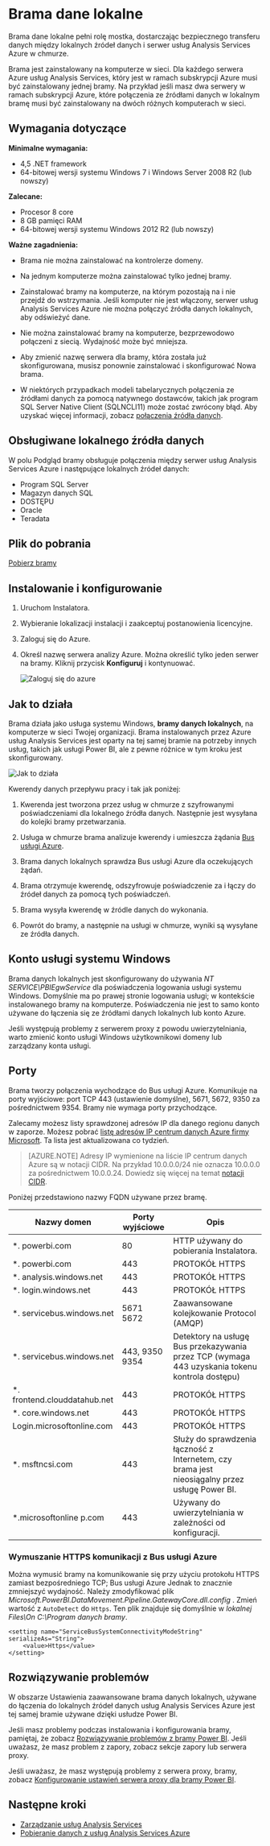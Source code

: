 <properties
   pageTitle="Brama danych lokalnych | Microsoft Azure"
   description="Brama w środowisku lokalnym jest to konieczne, jeśli serwer usług Analysis Services w Azure połączy się lokalnych źródeł danych."
   services="analysis-services"
   documentationCenter=""
   authors="minewiskan"
   manager="erikre"
   editor=""
   tags=""/>
<tags
   ms.service="analysis-services"
   ms.devlang="NA"
   ms.topic="article"
   ms.tgt_pltfrm="NA"
   ms.workload="na"
   ms.date="10/24/2016"
   ms.author="owend"/>

# <a name="on-premises-data-gateway"></a>Brama dane lokalne

Brama dane lokalne pełni rolę mostka, dostarczając bezpiecznego transferu danych między lokalnych źródeł danych i serwer usług Analysis Services Azure w chmurze.

Brama jest zainstalowany na komputerze w sieci. Dla każdego serwera Azure usług Analysis Services, który jest w ramach subskrypcji Azure musi być zainstalowany jednej bramy. Na przykład jeśli masz dwa serwery w ramach subskrypcji Azure, które połączenia ze źródłami danych w lokalnym bramę musi być zainstalowany na dwóch różnych komputerach w sieci.

## <a name="requirements"></a>Wymagania dotyczące

**Minimalne wymagania:**

- 4,5 .NET framework
- 64-bitowej wersji systemu Windows 7 i Windows Server 2008 R2 (lub nowszy)

**Zalecane:**

- Procesor 8 core
- 8 GB pamięci RAM
- 64-bitowej wersji systemu Windows 2012 R2 (lub nowszy)

**Ważne zagadnienia:**

- Brama nie można zainstalować na kontrolerze domeny.

- Na jednym komputerze można zainstalować tylko jednej bramy.

- Zainstalować bramy na komputerze, na którym pozostają na i nie przejdź do wstrzymania. Jeśli komputer nie jest włączony, serwer usług Analysis Services Azure nie można połączyć źródła danych lokalnych, aby odświeżyć dane.

- Nie można zainstalować bramy na komputerze, bezprzewodowo połączeni z siecią. Wydajność może być mniejsza.

- Aby zmienić nazwę serwera dla bramy, która została już skonfigurowana, musisz ponownie zainstalować i skonfigurować Nowa brama.

- W niektórych przypadkach modeli tabelarycznych połączenia ze źródłami danych za pomocą natywnego dostawców, takich jak program SQL Server Native Client (SQLNCLI11) może zostać zwrócony błąd. Aby uzyskać więcej informacji, zobacz [połączenia źródła danych](analysis-services-datasource.md).

## <a name="supported-on-premises-data-sources"></a>Obsługiwane lokalnego źródła danych
W polu Podgląd bramy obsługuje połączenia między serwer usług Analysis Services Azure i następujące lokalnych źródeł danych:

- Program SQL Server
- Magazyn danych SQL
- DOSTĘPU
- Oracle
- Teradata


## <a name="download"></a>Plik do pobrania
 [Pobierz bramy](https://aka.ms/azureasgateway)


## <a name="install-and-configure"></a>Instalowanie i konfigurowanie

1. Uruchom Instalatora.

2. Wybieranie lokalizacji instalacji i zaakceptuj postanowienia licencyjne.

3. Zaloguj się do Azure.

4. Określ nazwę serwera analizy Azure. Można określić tylko jeden serwer na bramy. Kliknij przycisk **Konfiguruj** i kontynuować.

    ![Zaloguj się do azure](./media\analysis-services-gateway\aas-gateway-configure-server.png)


## <a name="how-it-works"></a>Jak to działa
Brama działa jako usługa systemu Windows, **bramy danych lokalnych**, na komputerze w sieci Twojej organizacji. Brama instalowanych przez Azure usług Analysis Services jest oparty na tej samej bramie na potrzeby innych usług, takich jak usługi Power BI, ale z pewne różnice w tym kroku jest skonfigurowany.

![Jak to działa](./media/analysis-services-gateway/aas-gateway-how-it-works.png)

Kwerendy danych przepływu pracy i tak jak poniżej:

1.  Kwerenda jest tworzona przez usług w chmurze z szyfrowanymi poświadczeniami dla lokalnego źródła danych. Następnie jest wysyłana do kolejki bramy przetwarzania.

2.  Usługa w chmurze brama analizuje kwerendy i umieszcza żądania [Bus usługi Azure](https://azure.microsoft.com/documentation/services/service-bus/).

3.  Brama danych lokalnych sprawdza Bus usługi Azure dla oczekujących żądań.

4.  Brama otrzymuje kwerendę, odszyfrowuje poświadczenie za i łączy do źródeł danych za pomocą tych poświadczeń.

5.  Brama wysyła kwerendę w źródle danych do wykonania.

6.  Powrót do bramy, a następnie na usługi w chmurze, wyniki są wysyłane ze źródła danych.

## <a name="windows-service-account"></a>Konto usługi systemu Windows

Brama danych lokalnych jest skonfigurowany do używania *NT SERVICE\PBIEgwService* dla poświadczenia logowania usługi systemu Windows. Domyślnie ma po prawej stronie logowania usługi; w kontekście instalowanego bramy na komputerze. Poświadczenia nie jest to samo konto używane do łączenia się ze źródłami danych lokalnych lub konto Azure.  

Jeśli występują problemy z serwerem proxy z powodu uwierzytelniania, warto zmienić konto usługi Windows użytkownikowi domeny lub zarządzany konta usługi.

## <a name="ports"></a>Porty

Brama tworzy połączenia wychodzące do Bus usługi Azure. Komunikuje na porty wyjściowe: port TCP 443 (ustawienie domyślne), 5671, 5672, 9350 za pośrednictwem 9354.  Bramy nie wymaga porty przychodzące.

Zalecamy możesz listy sprawdzonej adresów IP dla danego regionu danych w zaporze. Możesz pobrać [listę adresów IP centrum danych Azure firmy Microsoft](https://www.microsoft.com/download/details.aspx?id=41653). Ta lista jest aktualizowana co tydzień.

> [AZURE.NOTE]  Adresy IP wymienione na liście IP centrum danych Azure są w notacji CIDR. Na przykład 10.0.0.0/24 nie oznacza 10.0.0.0 za pośrednictwem 10.0.0.24. Dowiedz się więcej na temat [notacji CIDR](http://whatismyipaddress.com/cidr).

Poniżej przedstawiono nazwy FQDN używane przez bramę.

|Nazwy domen|Porty wyjściowe|Opis|
|---|---|---|
|*. powerbi.com|80|HTTP używany do pobierania Instalatora.|
|*. powerbi.com|443|PROTOKÓŁ HTTPS|
|*. analysis.windows.net|443|PROTOKÓŁ HTTPS|
|*. login.windows.net|443|PROTOKÓŁ HTTPS|
|*. servicebus.windows.net|5671 5672|Zaawansowane kolejkowanie Protocol (AMQP)|
|*. servicebus.windows.net|443, 9350 9354|Detektory na usługę Bus przekazywania przez TCP (wymaga 443 uzyskania tokenu kontrola dostępu)|
|*. frontend.clouddatahub.net|443|PROTOKÓŁ HTTPS|
|*. core.windows.net|443|PROTOKÓŁ HTTPS|
|Login.microsoftonline.com|443|PROTOKÓŁ HTTPS|
|*. msftncsi.com|443|Służy do sprawdzenia łączność z Internetem, czy brama jest nieosiągalny przez usługę Power BI.|
|*.microsoftonline p.com|443|Używany do uwierzytelniania w zależności od konfiguracji.|


### <a name="forcing-https-communication-with-azure-service-bus"></a>Wymuszanie HTTPS komunikacji z Bus usługi Azure

Można wymusić bramy na komunikowanie się przy użyciu protokołu HTTPS zamiast bezpośredniego TCP; Bus usługi Azure Jednak to znacznie zmniejszyć wydajność. Należy zmodyfikować plik *Microsoft.PowerBI.DataMovement.Pipeline.GatewayCore.dll.config* . Zmień wartość z `AutoDetect` do `Https`. Ten plik znajduje się domyślnie w *lokalnej Files\On C:\Program danych bramy*.

```
<setting name="ServiceBusSystemConnectivityModeString" serializeAs="String">
    <value>Https</value>
</setting>
```


## <a name="troubleshooting"></a>Rozwiązywanie problemów
W obszarze Ustawienia zaawansowane brama danych lokalnych, używane do łączenia do lokalnych źródeł danych usług Analysis Services Azure jest tej samej bramie używane dzięki usłudze Power BI.

Jeśli masz problemy podczas instalowania i konfigurowania bramy, pamiętaj, że zobacz [Rozwiązywanie problemów z bramy Power BI](https://powerbi.microsoft.com/documentation/powerbi-gateway-onprem-tshoot/). Jeśli uważasz, że masz problem z zapory, zobacz sekcje zapory lub serwera proxy.

Jeśli uważasz, że masz występują problemy z serwera proxy, bramy, zobacz [Konfigurowanie ustawień serwera proxy dla bramy Power BI](https://powerbi.microsoft.com/documentation/powerbi-gateway-proxy.md).

## <a name="next-steps"></a>Następne kroki
- [Zarządzanie usług Analysis Services](analysis-services-manage.md)
- [Pobieranie danych z usług Analysis Services Azure](analysis-services-connect.md)
